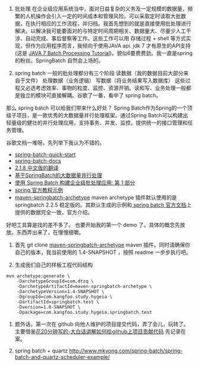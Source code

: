 1. 批处理
在企业级应用系统当中，面对日益复杂的义务及一定规模的数据量，频繁的人机操作会引入一定的时间成本和管理风险。可以采取定时读取大批数据，在执行相应的工作流程，并归档。我首先想到的就是直接使用批处理进行解决。以解决我可能要面对的与特定时间周期相关、数据量大、尽量少人工干涉、自动完成、事后督察等工作。这些工作可以用 存储过程 + shell 等方式实现，但作为应用程序而言，我倾向于使用JAVA api. jdk 7 才有原生的API支持(这是 [JAVA 7 Batch Processing Tutorial](http://docs.oracle.com/javaee/7/tutorial/doc/batch-processing.htm))。貌似6要费费劲。我一直是spring 的粉丝。SpringBatch 自然会上场的。

2. spring batch
一般的批处理都分有三个阶段
读数据（我的数据目前大部分来自于文件）
处理数据（业务逻辑）
写数据（将业务结果写入数据库）
这些过程又必选考虑效率、事物的粒度、监控、资源开销。读和写、业务处理一般都是独立的模块可直接解耦。谷歌了一番，看中了 spring batch。

那么 spring batch 可以给我们带来什么好处？
Spring Batch作为Spring的一个顶级子项目，是一款优秀的大数据量并行处理框架。通过Spring Batch可以构建出轻量级的健壮的并行处理应用，支持事务、并发、监控，提供统一的接口管理和任务管理。 

谷歌文档一堆呀。先列举下我认为不错的。

* [spring-batch-quick-start](http://projects.spring.io/spring-batch/#quick-start) 
* [spring-batch-docs](http://docs.spring.io/spring-batch/) 
* [2.1.8 中文版的翻译](http://blog.csdn.net/shorn/article/details/7744579)
* [基​于​S​p​r​i​n​g​ ​B​a​t​c​h​的​大​数​据​量​并​行​处​理](http://wenku.baidu.com/view/9134505a0b1c59eef8c7b456)
* [使用 Spring Batch 构建企业级批处理应用: 第 1 部分](http://www.ibm.com/developerworks/cn/java/j-lo-springbatch1/)
* [spring 官方教程示例](http://spring.io/guides/gs/batch-processing/)
* [maven-springbatch-archetype](https://github.com/chrisjs/maven-springbatch-archetype)  maven archetype 插件默认使用的是 springbatch 2.2.5 稳定版的。其默认生成的示例和[ spring batch 官方文档](http://spring.io/guides/gs/batch-processing/)上提供的数据完全一致，官方介绍。

好吧工具算是找的差不多了。
也要开始我的第一个 demo 了。具体的概念先放放。东西弄出来了，在慢慢细嚼。

1. 首先 git clone [maven-springbatch-archetype](https://github.com/chrisjs/maven-springbatch-archetype) maven 插件。同时请确保你自己的版本，我当前使用的 1.4-SNAPSHOT ，按照 readme 一步步执行吧。

1. 生成我们自己的样板工程代码结构
```shell
mvn archetype:generate \
    -DarchetypeGroupId=com.dtzq \
    -DarchetypeArtifactId=maven-springbatch-archetype \
    -DarchetypeVersion=1.4-SNAPSHOT \
    -DgroupId=com.kangfoo.study.hygeia \
    -DartifactId=springbatch.test \
    -Dversion=1.0-SNAPSHOT \
    -Dpackage=com.kangfoo.study.hygeia.springbatch.test
```

1. 题外话。第一次在 github 向他人维护的项目提交代码，弄了会儿，玩转了。
主要借鉴[花20分钟写的-大白话讲解如何给github上项目贡献代码]( http://site.douban.com/196781/widget/notes/12161495/note/269163206/)
先记录在案。

1. spring batch + quartz
http://www.mkyong.com/spring-batch/spring-batch-and-quartz-scheduler-example/


















